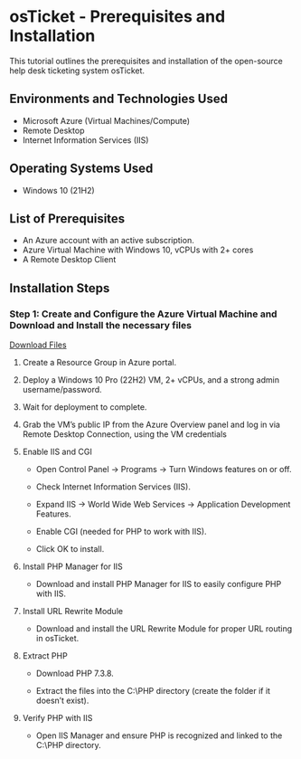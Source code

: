 <h1>osTicket - Prerequisites and Installation</h1>
This tutorial outlines the prerequisites and installation of the open-source help desk ticketing system osTicket.<br />

<h2>Environments and Technologies Used</h2>

- Microsoft Azure (Virtual Machines/Compute)
- Remote Desktop
- Internet Information Services (IIS)

<h2>Operating Systems Used </h2>

- Windows 10</b> (21H2)

<h2>List of Prerequisites</h2>

- An Azure account with an active subscription.
- Azure Virtual Machine with Windows 10, vCPUs with 2+ cores
- A Remote Desktop Client
  

<h2>Installation Steps</h2>

### Step 1: Create and Configure the Azure Virtual Machine and Download and Install the necessary files 
[Download Files](https://drive.google.com/drive/u/1/folders/1APMfNyfNzcxZC6EzdaNfdZsUwxWYChf6)

1. Create a Resource Group in Azure portal.

2. Deploy a Windows 10 Pro (22H2) VM, 2+ vCPUs, and a strong admin username/password.

3. Wait for deployment to complete.

4. Grab the VM’s public IP from the Azure Overview panel and log in via Remote Desktop Connection, using the VM credentials


1. Enable IIS and CGI

    -   Open Control Panel → Programs → Turn Windows features on or off.
  
    -   Check Internet Information Services (IIS).
  
    -   Expand IIS → World Wide Web Services → Application Development Features.
  
    -   Enable CGI (needed for PHP to work with IIS).

    -   Click OK to install.

2. Install PHP Manager for IIS

    -  Download and install PHP Manager for IIS to easily configure PHP with IIS.

3. Install URL Rewrite Module

    -  Download and install the URL Rewrite Module for proper URL routing in osTicket.

4. Extract PHP

    -  Download PHP 7.3.8.

    -  Extract the files into the C:\PHP directory (create the folder if it doesn’t exist).

5. Verify PHP with IIS

    -  Open IIS Manager and ensure PHP is recognized and linked to the C:\PHP directory.
  
